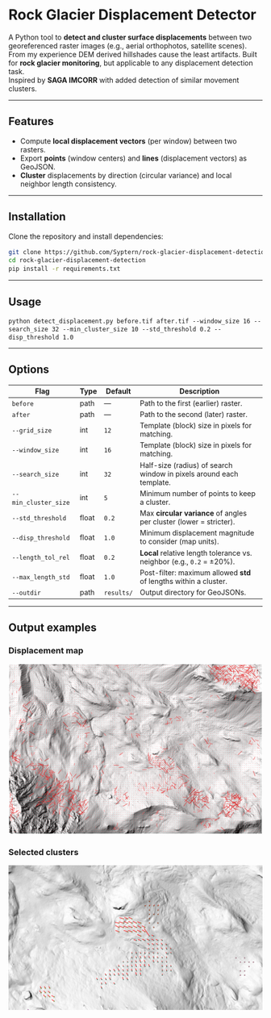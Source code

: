 # Rock Glacier Displacement Detector

A Python tool to **detect and cluster surface displacements** between two georeferenced raster images (e.g., aerial orthophotos, satellite scenes). From my experience DEM derived hillshades cause the least artifacts.
Built for **rock glacier monitoring**, but applicable to any displacement detection task.  
Inspired by **SAGA IMCORR** with added detection of similar movement clusters.

---

## Features

- Compute **local displacement vectors** (per window) between two rasters.  
- Export **points** (window centers) and **lines** (displacement vectors) as GeoJSON.  
- **Cluster** displacements by direction (circular variance) and local neighbor length consistency.  

---

## Installation

Clone the repository and install dependencies:

```bash
git clone https://github.com/Syptern/rock-glacier-displacement-detection
cd rock-glacier-displacement-detection
pip install -r requirements.txt
```

---

## Usage

```
python detect_displacement.py before.tif after.tif --window_size 16 --search_size 32 --min_cluster_size 10 --std_threshold 0.2 --disp_threshold 1.0
```

---

## Options

| Flag | Type | Default | Description |
| --- | --- | --- | --- |
| `before` | path | —   | Path to the first (earlier) raster. |
| `after` | path | —   | Path to the second (later) raster. |
| `--grid_size` | int | `12` | Template (block) size in pixels for matching. |
| `--window_size` | int | `16` | Template (block) size in pixels for matching. |
| `--search_size` | int | `32` | Half-size (radius) of search window in pixels around each template. |
| `--min_cluster_size` | int | `5` | Minimum number of points to keep a cluster. |
| `--std_threshold` | float | `0.2` | Max **circular variance** of angles per cluster (lower = stricter). |
| `--disp_threshold` | float | `1.0` | Minimum displacement magnitude to consider (map units). |
| `--length_tol_rel` | float | `0.2` | **Local** relative length tolerance vs. neighbor (e.g., `0.2` = ±20%). |
| `--max_length_std` | float | `1.0` | Post-filter: maximum allowed **std** of lengths within a cluster. |
| `--outdir` | path | `results/` | Output directory for GeoJSONs. |

---

## Output examples

### Displacement map

![example displacement vectors output](images/example_displacement_output.png)

### Selected clusters

![example clusters output](images/example_displacement_clusters_output.png)

